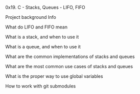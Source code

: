 0x19. C - Stacks, Queues - LIFO, FIFO

Project background Info

What do LIFO and FIFO mean

What is a stack, and when to use it

What is a queue, and when to use it

What are the common implementations of stacks and queues

What are the most common use cases of stacks and queues

What is the proper way to use global variables

How to work with git submodules
